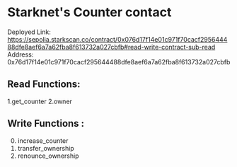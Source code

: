 # Starknet's Counter contact

Deployed Link: https://sepolia.starkscan.co/contract/0x076d17f14e01c971f70cacf295644488dfe8aef6a7a62fba8f613732a027cbfb#read-write-contract-sub-read <br />
Address: 0x76d17f14e01c971f70cacf295644488dfe8aef6a7a62fba8f613732a027cbfb

## Read Functions:
1.get_counter
2.owner

## Write Functions :
0. increase_counter
1. transfer_ownership
2. renounce_ownership




